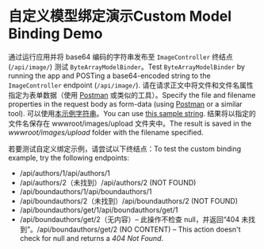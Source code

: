# <a name="custom-model-binding-demo"></a><span data-ttu-id="f5b8f-101">自定义模型绑定演示</span><span class="sxs-lookup"><span data-stu-id="f5b8f-101">Custom Model Binding Demo</span></span>

<span data-ttu-id="f5b8f-102">通过运行应用并将 base64 编码的字符串发布至 `ImageController` 终结点 (`/api/image/`) 测试 `ByteArrayModelBinder`。</span><span class="sxs-lookup"><span data-stu-id="f5b8f-102">Test `ByteArrayModelBinder` by running the app and POSTing a base64-encoded string to the `ImageController` endpoint (`/api/image/`).</span></span> <span data-ttu-id="f5b8f-103">请在请求正文中将文件和文件名属性指定为表单数据（使用 [Postman](https://www.getpostman.com/) 或类似的工具）。</span><span class="sxs-lookup"><span data-stu-id="f5b8f-103">Specify the file and filename properties in the request body as form-data (using [Postman](https://www.getpostman.com/) or a similar tool).</span></span> <span data-ttu-id="f5b8f-104">可以使用[本示例字符串](Base64String.txt)。</span><span class="sxs-lookup"><span data-stu-id="f5b8f-104">You can use [this sample string](Base64String.txt).</span></span> <span data-ttu-id="f5b8f-105">结果将以指定的文件名保存在 wwwroot/images/upload 文件夹中。</span><span class="sxs-lookup"><span data-stu-id="f5b8f-105">The result is saved in the *wwwroot/images/upload* folder with the filename specified.</span></span>

<span data-ttu-id="f5b8f-106">若要测试自定义绑定示例，请尝试以下终结点：</span><span class="sxs-lookup"><span data-stu-id="f5b8f-106">To test the custom binding example, try the following endpoints:</span></span>

* <span data-ttu-id="f5b8f-107">/api/authors/1</span><span class="sxs-lookup"><span data-stu-id="f5b8f-107">/api/authors/1</span></span>
* <span data-ttu-id="f5b8f-108">/api/authors/2（未找到）</span><span class="sxs-lookup"><span data-stu-id="f5b8f-108">/api/authors/2 (NOT FOUND)</span></span>
* <span data-ttu-id="f5b8f-109">/api/boundauthors/1</span><span class="sxs-lookup"><span data-stu-id="f5b8f-109">/api/boundauthors/1</span></span>
* <span data-ttu-id="f5b8f-110">/api/boundauthors/2（未找到）</span><span class="sxs-lookup"><span data-stu-id="f5b8f-110">/api/boundauthors/2 (NOT FOUND)</span></span>
* <span data-ttu-id="f5b8f-111">/api/boundauthors/get/1</span><span class="sxs-lookup"><span data-stu-id="f5b8f-111">/api/boundauthors/get/1</span></span>
* <span data-ttu-id="f5b8f-112">/api/boundauthors/get/2（无内容）&ndash; 此操作不检查 null，并返回“404 未找到”。</span><span class="sxs-lookup"><span data-stu-id="f5b8f-112">/api/boundauthors/get/2 (NO CONTENT) &ndash; This action doesn't check for null and returns a *404 Not Found*.</span></span>
